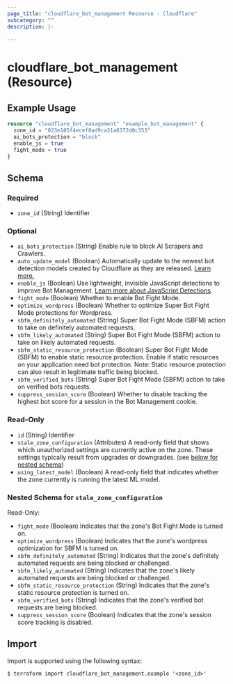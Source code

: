 ```yaml
---
page_title: "cloudflare_bot_management Resource - Cloudflare"
subcategory: ""
description: |-
  
---
```


# cloudflare_bot_management (Resource)



## Example Usage

```terraform
resource "cloudflare_bot_management" "example_bot_management" {
  zone_id = "023e105f4ecef8ad9ca31a8372d0c353"
  ai_bots_protection = "block"
  enable_js = true
  fight_mode = true
}
```

<!-- schema generated by tfplugindocs -->
## Schema

### Required

- `zone_id` (String) Identifier

### Optional

- `ai_bots_protection` (String) Enable rule to block AI Scrapers and Crawlers.
- `auto_update_model` (Boolean) Automatically update to the newest bot detection models created by Cloudflare as they are released. [Learn more.](https://developers.cloudflare.com/bots/reference/machine-learning-models#model-versions-and-release-notes)
- `enable_js` (Boolean) Use lightweight, invisible JavaScript detections to improve Bot Management. [Learn more about JavaScript Detections](https://developers.cloudflare.com/bots/reference/javascript-detections/).
- `fight_mode` (Boolean) Whether to enable Bot Fight Mode.
- `optimize_wordpress` (Boolean) Whether to optimize Super Bot Fight Mode protections for Wordpress.
- `sbfm_definitely_automated` (String) Super Bot Fight Mode (SBFM) action to take on definitely automated requests.
- `sbfm_likely_automated` (String) Super Bot Fight Mode (SBFM) action to take on likely automated requests.
- `sbfm_static_resource_protection` (Boolean) Super Bot Fight Mode (SBFM) to enable static resource protection.
Enable if static resources on your application need bot protection.
Note: Static resource protection can also result in legitimate traffic being blocked.
- `sbfm_verified_bots` (String) Super Bot Fight Mode (SBFM) action to take on verified bots requests.
- `suppress_session_score` (Boolean) Whether to disable tracking the highest bot score for a session in the Bot Management cookie.

### Read-Only

- `id` (String) Identifier
- `stale_zone_configuration` (Attributes) A read-only field that shows which unauthorized settings are currently active on the zone. These settings typically result from upgrades or downgrades. (see [below for nested schema](#nestedatt--stale_zone_configuration))
- `using_latest_model` (Boolean) A read-only field that indicates whether the zone currently is running the latest ML model.

<a id="nestedatt--stale_zone_configuration"></a>
### Nested Schema for `stale_zone_configuration`

Read-Only:

- `fight_mode` (Boolean) Indicates that the zone's Bot Fight Mode is turned on.
- `optimize_wordpress` (Boolean) Indicates that the zone's wordpress optimization for SBFM is turned on.
- `sbfm_definitely_automated` (String) Indicates that the zone's definitely automated requests are being blocked or challenged.
- `sbfm_likely_automated` (String) Indicates that the zone's likely automated requests are being blocked or challenged.
- `sbfm_static_resource_protection` (String) Indicates that the zone's static resource protection is turned on.
- `sbfm_verified_bots` (String) Indicates that the zone's verified bot requests are being blocked.
- `suppress_session_score` (Boolean) Indicates that the zone's session score tracking is disabled.

## Import

Import is supported using the following syntax:

```shell
$ terraform import cloudflare_bot_management.example '<zone_id>'
```
